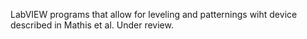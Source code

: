 LabVIEW programs that allow for leveling and patternings wiht device described in Mathis et al. Under review.
